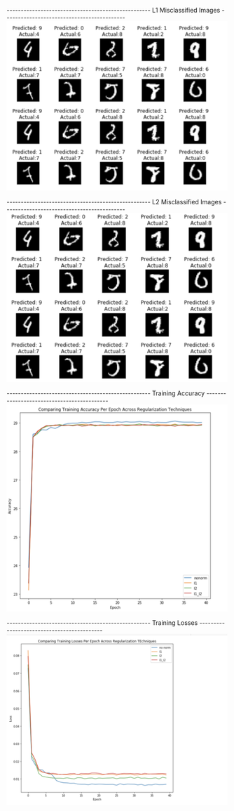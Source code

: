 --------------------------------------------------- L1 Misclassified Images -------------------------------------------
![L1 Regularized Model Misclassified Images](https://github.com/raghavendra-gunnai/EVA4/blob/master/session6/L1_Misclassified_Images.png)





--------------------------------------------------- L2 Misclassified Images -------------------------------------------
![L2 Regularized model misclassified Images](https://github.com/raghavendra-gunnai/EVA4/blob/master/session6/L2_Misclassified_Images.png)










--------------------------------------------------- Training Accuracy -------------------------------------------
![Training Accuracy](https://github.com/raghavendra-gunnai/EVA4/blob/master/session6/TrainingAccuracy.png)






--------------------------------------------------- Training Losses -------------------------------------------
![Training Losses](https://github.com/raghavendra-gunnai/EVA4/blob/master/session6/TrainingLosses.png)
